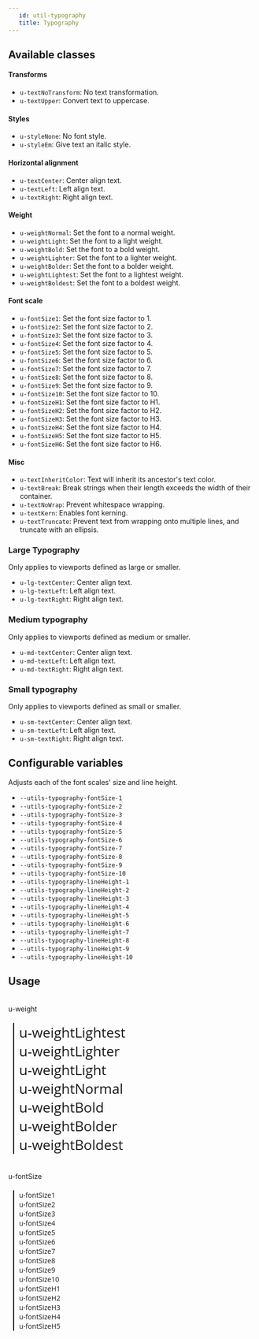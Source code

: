 ```yaml
---
   id: util-typography 
   title: Typography
---
```


<a class="sourceView-page" href="https://github.com/aptuitiv/cacao/blob/master/src/css/utils/typography/typography.css"></a>

## Available classes

#### Transforms
*  `u-textNoTransform`: No text transformation.
*  `u-textUpper`: Convert text to uppercase.

#### Styles
*  `u-styleNone`: No font style.
*  `u-styleEm`: Give text an italic style.

#### Horizontal alignment
*  `u-textCenter`: Center align text.
*  `u-textLeft`: Left align text.
*  `u-textRight`: Right align text.

#### Weight

* `u-weightNormal`: Set the font to a normal weight.
* `u-weightLight`: Set the font to a light weight.
* `u-weightBold`: Set the font to a bold weight.
* `u-weightLighter`: Set the font to a lighter weight.
* `u-weightBolder`: Set the font to a bolder weight.
* `u-weightLightest`: Set the font to a lightest weight.
* `u-weightBoldest`: Set the font to a boldest weight.

#### Font scale

* `u-fontSize1`: Set the font size factor to 1.
* `u-fontSize2`: Set the font size factor to 2.
* `u-fontSize3`: Set the font size factor to 3.
* `u-fontSize4`: Set the font size factor to 4.
* `u-fontSize5`: Set the font size factor to 5.
* `u-fontSize6`: Set the font size factor to 6.
* `u-fontSize7`: Set the font size factor to 7.
* `u-fontSize8`: Set the font size factor to 8.
* `u-fontSize9`: Set the font size factor to 9.
* `u-fontSize10`: Set the font size factor to 10.
* `u-fontSizeH1`: Set the font size factor to H1.
* `u-fontSizeH2`: Set the font size factor to H2.
* `u-fontSizeH3`: Set the font size factor to H3.
* `u-fontSizeH4`: Set the font size factor to H4.
* `u-fontSizeH5`: Set the font size factor to H5.
* `u-fontSizeH6`: Set the font size factor to H6.

#### Misc

* `u-textInheritColor`:  Text will inherit its ancestor's text color.
* `u-textBreak`: Break strings when their length exceeds the width of their container.
* `u-textNoWrap`: Prevent whitespace wrapping.
* `u-textKern`: Enables font kerning.
* `u-textTruncate`: Prevent text from wrapping onto multiple lines, and truncate with an ellipsis.

### Large Typography
<a class="sourceView-section" href="https://github.com/aptuitiv/cacao/blob/master/src/css/utils/typography/typography-lg.css"></a>

Only applies to viewports defined as large or smaller. 

*  `u-lg-textCenter`: Center align text.
*  `u-lg-textLeft`: Left align text.
*  `u-lg-textRight`: Right align text.

### Medium typography
<a class="sourceView-section" href="https://github.com/aptuitiv/cacao/blob/master/src/css/utils/typography/typography-md.css"></a>

Only applies to viewports defined as medium or smaller. 

*  `u-md-textCenter`: Center align text.
*  `u-md-textLeft`: Left align text.
*  `u-md-textRight`: Right align text.

### Small typography
<a class="sourceView-section" href="https://github.com/aptuitiv/cacao/blob/master/src/css/utils/typography/typography-sm.css"></a>

Only applies to viewports defined as small or smaller. 

*  `u-sm-textCenter`: Center align text.
*  `u-sm-textLeft`: Left align text.
*  `u-sm-textRight`: Right align text.


## Configurable variables

Adjusts each of the font scales' size and line height.

* `--utils-typography-fontSize-1`
* `--utils-typography-fontSize-2`
* `--utils-typography-fontSize-3`
* `--utils-typography-fontSize-4`
* `--utils-typography-fontSize-5`
* `--utils-typography-fontSize-6`
* `--utils-typography-fontSize-7`
* `--utils-typography-fontSize-8`
* `--utils-typography-fontSize-9`
* `--utils-typography-fontSize-10`
* `--utils-typography-lineHeight-1`
* `--utils-typography-lineHeight-2`
* `--utils-typography-lineHeight-3`
* `--utils-typography-lineHeight-4`
* `--utils-typography-lineHeight-5`
* `--utils-typography-lineHeight-6`
* `--utils-typography-lineHeight-7`
* `--utils-typography-lineHeight-8`
* `--utils-typography-lineHeight-9`
* `--utils-typography-lineHeight-10`

## Usage

<link href='//fonts.googleapis.com/css?family=Open+Sans:100,200,300,400,700,800,900' rel='stylesheet' type='text/css'>
<style>
.example-parent{
    margin: 20px 10px;
    border-left: 2px #000 solid;
    font-family: 'Open Sans';
    padding-left: 10px;
}
.example-parent > span {
    display: block;
}
</style>
<div class="code-sample">
    <br>
    u-weight
    <div class="example-parent" style="font-size: 2em;">
        <span class="u-weightLightest">u-weightLightest</span>
        <span class="u-weightLighter">u-weightLighter</span>
        <span class="u-weightLight">u-weightLight</span>
        <span class="u-weightNormal">u-weightNormal</span>
        <span class="u-weightBold">u-weightBold</span>
        <span class="u-weightBolder">u-weightBolder</span>
        <span class="u-weightBoldest">u-weightBoldest</span>
    </div>
    <br>
    u-fontSize
    <div class="example-parent">
        <span class="u-fontSize1"> u-fontSize1 </span>
        <span class="u-fontSize2"> u-fontSize2 </span>
        <span class="u-fontSize3"> u-fontSize3 </span>
        <span class="u-fontSize4"> u-fontSize4 </span>
        <span class="u-fontSize5"> u-fontSize5 </span>
        <span class="u-fontSize6"> u-fontSize6 </span>
        <span class="u-fontSize7"> u-fontSize7 </span>
        <span class="u-fontSize8"> u-fontSize8 </span>
        <span class="u-fontSize9"> u-fontSize9 </span>
        <span class="u-fontSize10"> u-fontSize10 </span>
        <span class="u-fontSizeH1"> u-fontSizeH1 </span>
        <span class="u-fontSizeH2"> u-fontSizeH2 </span>
        <span class="u-fontSizeH3"> u-fontSizeH3 </span>
        <span class="u-fontSizeH4"> u-fontSizeH4 </span>
        <span class="u-fontSizeH5"> u-fontSizeH5 </span>
    </div>
</div>